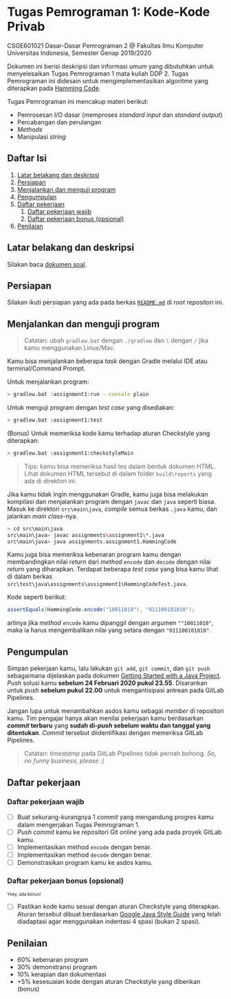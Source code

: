 # Tugas Pemrograman 1: Kode-Kode Privab

CSGE601021 Dasar-Dasar Pemrograman 2 @ Fakultas Ilmu Komputer Universitas Indonesia,
Semester Genap 2019/2020

Dokumen ini berisi deskripsi dan informasi umum yang dibutuhkan untuk menyelesaikan
Tugas Pemrograman 1 mata kuliah DDP 2. Tugas Pemrograman ini didesain untuk
mengimplementasikan algoritme yang diterapkan pada [Hamming Code][hamming code].

Tugas Pemrograman ini mencakup materi berikut:

- Pemrosesan I/O dasar (memproses *standard input* dan *standard output*)
- Percabangan dan perulangan
- *Methods*
- Manipulasi *string*

## Daftar Isi

1. [Latar belakang dan deskripsi](#latar-belakang-dan-deskripsi)
2. [Persiapan](#persiapan)
3. [Menjalankan dan menguji program](#menjalankan-dan-menguji-program)
4. [Pengumpulan](#pengumpulan)
5. [Daftar pekerjaan](#daftar-pekerjaan)
   1. [Daftar pekerjaan wajib](#daftar-pekerjaan-wajib)
   2. [Daftar pekerjaan bonus (opsional)](#daftar-pekerjaan-bonus-opsional)
6. [Penilaian](#penilaian)


## Latar belakang dan deskripsi

Silakan baca [dokumen soal][dokumen tp1].

## Persiapan

Silakan ikuti persiapan yang ada pada berkas [`README.md`][root-readme] di
*root* repositori ini.

## Menjalankan dan menguji program

> Catatan: ubah `gradlew.bat` dengan `./gradlew` dan `\` dengan `/` jika kamu
> menggunakan Linux/Mac.

Kamu bisa menjalankan beberapa *task* dengan Gradle melalui IDE atau
terminal/Command Prompt.

Untuk menjalankan program:

```bash
> gradlew.bat :assignment1:run --console plain
```

Untuk menguji program dengan *test case* yang disediakan:

```bash
> gradlew.bat :assignment1:test
```

(Bonus) Untuk memeriksa kode kamu terhadap aturan Checkstyle yang diterapkan:

```bash
> gradlew.bat :assignment1:checkstyleMain
```

> Tips: kamu bisa memeriksa hasil tes dalam bentuk dokumen HTML. Lihat dokumen
> HTML tersebut di dalam folder `build\reports` yang ada di direktori ini.

Jika kamu tidak ingin menggunakan Gradle, kamu juga bisa melakukan kompilasi
dan menjalankan program dengan `javac` dan `java` seperti biasa. Masuk ke
direktori `src\main\java`, *compile* semua berkas `.java` kamu, dan jalankan
*main class*-nya.

```bash
> cd src\main\java
src\main\java> javac assignments\assignment1\*.java
src\main\java> java assignments.assignment1.HammingCode
```

Kamu juga bisa memeriksa kebenaran program kamu dengan membandingkan nilai
*return* dari *method* `encode` dan `decode` dengan nilai *return* yang
diharapkan. Terdapat beberapa *test case* yang bisa kamu lihat di dalam
berkas `src\test\java\assignments\assignment1\HammingCodeTest.java`.

Kode seperti berikut:

```java
assertEquals(HammingCode.encode("10011010"), "011100101010");
```

artinya jika *method* `encode` kamu dipanggil dengan argumen `""10011010"`,
maka ia harus mengembalikan nilai yang setara dengan `"011100101010"`.

## Pengumpulan

Simpan pekerjaan kamu, lalu lakukan `git add`, `git commit`, dan `git push`
sebagaimana dijelaskan pada dokumen
[Getting Started with a Java Project][getting-started].
*Push* solusi kamu **sebelum 24 Februari 2020 pukul 23.55**. Disarankan untuk
*push* **sebelum pukul 22.00** untuk mengantisipasi antrean pada GitLab
Pipelines.

Jangan lupa untuk menambahkan asdos kamu sebagai *member* di repositori kamu.
Tim pengajar hanya akan menilai pekerjaan kamu berdasarkan ***commit* terbaru**
yang **sudah di-*push* sebelum waktu dan tanggal yang ditentukan**. *Commit*
tersebut diidentifikasi dengan memeriksa GitLab Pipelines.

> Catatan: *timestamp* pada GitLab Pipelines tidak pernah bohong.
> *So, no funny business, please :)*

## Daftar pekerjaan

### Daftar pekerjaan wajib

- [ ] Buat sekurang-kurangnya 1 *commit* yang mengandung progres kamu dalam
      mengerjakan Tugas Pemrograman 1.
- [ ] *Push* *commit* kamu ke repositori Git *online* yang ada pada proyek
      GitLab kamu.
- [ ] Implementasikan method `encode` dengan benar.
- [ ] Implementasikan method `decode` dengan benar.
- [ ] Demonstrasikan program kamu ke asdos kamu.

### Daftar pekerjaan bonus (opsional)

<sup><sub>Yeey, ada bonus!</sub></sup>

- [ ] Pastikan kode kamu sesuai dengan aturan Checkstyle yang diterapkan.
      Aturan tersebut dibuat berdasarkan
      [Google Java Style Guide][google-styleguide] yang telah diadaptasi
      agar menggunakan indentasi 4 spasi (bukan 2 spasi).

## Penilaian

- 60% kebenaran program
- 30% demonstransi program
- 10% kerapian dan dokumentasi
- +5% kesesuaian kode dengan aturan Checkstyle yang diberikan (bonus)

[hamming code]: https://en.wikipedia.org/wiki/Hamming_code
[dokumen tp1]: https://docs.google.com/document/d/1rNEholraIZV_e9hJGXlUVYwhZSctVJGV3JjPZsdB7HU/export?format=pdf&attachment=false
[root-readme]: ../README.md#memulai
[getting-started]: https://docs.google.com/document/d/1_HswwjG9qoUL1hHoQu0McqXYkYdRtT0d-nZA7yCYLpc/export?format=pdf&attachment=false
[google-styleguide]: https://google.github.io/styleguide/javaguide.html
